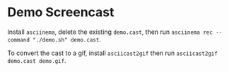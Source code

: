 # Demo Screencast

Install `asciinema`, delete the existing `demo.cast`, then run `asciinema rec --command "./demo.sh" demo.cast`.

To convert the cast to a gif, install `asciicast2gif` then run `asciicast2gif demo.cast demo.gif`.

